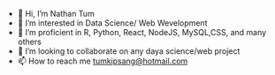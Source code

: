 - 👋 Hi, I’m Nathan Tum
- 👀 I’m interested in Data Science/ Web Wevelopment
- 🌱 I’m proficient in R, Python, React, NodeJS, MySQL,CSS, and many others
- 💞️ I’m looking to collaborate on any daya science/web project
- 📫 How to reach me tumkipsang@hotmail.com

<!---
nathantum/nathantum is a ✨ special ✨ repository because its `README.md` (this file) appears on your GitHub profile.
You can click the Preview link to take a look at your changes.
--->
